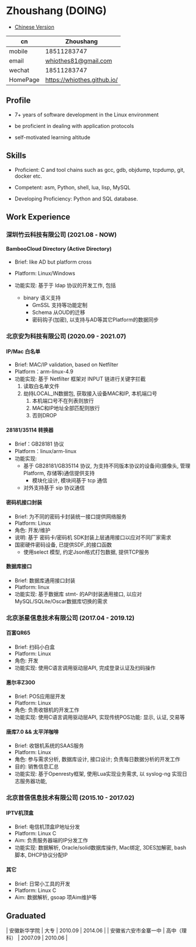 # Zhoushang (DOING)
- [Chinese Version](/CV_CN)

| cn       | Zhoushang                   |
|----------|-----------------------------|
| mobile   | 18511283747                 |
| email    | whiothes81@gmail.com        |
| wechat   | 18511283747                 |
| HomePage | https://whiothes.github.io/ |


## Profile

- 7+ years of software development in the Linux environment

- be proficient in dealing with application protocols 

- self-motivated learning altitude 


## Skills

- Proficient: C and tool chains such as gcc, gdb, objdump, tcpdump, git, docker etc.

- Competent: asm, Python, shell, lua, lisp, MySQL

- Developing Proficiency: Python and SQL database.

## Work Experience

### 深圳竹云科技有限公司 (2021.08 - NOW)

#### BambooCloud Directory (Active Directory)

- Brief: like AD but platform cross

- Platform: Linux/Windows

- 功能实现: 基于于 ldap 协议的开发工作, 包括
  - binary 语义支持
    - GmSSL 支持等功能定制
    - Schema 从OUD的迁移
    - 密码钩子(加密), 以支持与AD等其它Platform的数据同步


### 北京安为科技有限公司 (2020.09 - 2021.07)

#### IP/Mac 白名单
  - Brief: MAC/IP validation, based on Netfilter
  - Platform：arm-linux-4.9
  - 功能实现: 基于 Netfilter 框架对 INPUT 链进行关键字拦截
    1. 读取白名单文件
    2. 劫持LOCAL_IN数据包, 获取接入设备MAC和IP, 本机端口号
       1. 本机端口号不在列表则放行
       2. MAC和IP地址全部匹配则放行
       3. 否则DROP

#### 28181/35114 转换器
  - Brief：GB28181 协议
  - Platform：linux/arm-linux
  - 功能实现:
    - 基于 GB28181/GB35114 协议, 为支持不同版本协议的设备间(摄像头, 管理Platform, 存储等)通信提供支持
      - 模块化设计, 模块间基于 tcp 通信
    - 对外支持基于 sip 协议通信

#### 密码机接口封装
  - Brief: 为不同的密码卡封装统一接口提供网络服务
  - Platform: Linux
  - 角色: 开发/维护
  - 说明:
    基于 密码卡/密码机 SDK封装上层通用接口以应对不同厂家需求
  - 国密硬件密码设备, 已提供SDF_的接口函数
      - 使用select 模型, 约定Json格式打包数据, 提供TCP服务

#### 数据库接口
  - Brief: 数据库通用接口封装
  - Platform: linux
  - 功能实现: 基于数据库 stmt- 的API封装通用接口, 以应对 MySQL/SQLite/Oscar数据库切换的需求

### 北京浙星信息技术有限公司 (2017.04 - 2019.12)

#### 百富QR65
  - Brief: 扫码小白盒
  - Platform: Linux
  - 角色: 开发
  - 功能实现: 使用C语言调用驱动层API, 完成登录认证及扫码操作

#### 惠尔丰Z300
  - Brief: POS应用层开发
  - Platform: Linux
  - 角色: 负责收银机的开发工作
  - 功能实现: 使用C语言调用驱动层API, 实现传统POS功能: 显示, 认证, 交易等

#### 唐库7.0 && 太平洋咖啡

- Brief: 收银机系统的SAAS服务 
- Platform: Linux 
- ⻆⾊: 参与需求分析, 数据库设计, 接⼝设计; 负责每⽇数据分析的开发⼯作 
- ⽬的: 销售信息汇总 
- 功能实现: 基于Openresty框架, 使用Lua实现业务需求, 以 syslog-ng 实现日志服务器功能, 

### 北京首信信息技术有限公司 (2015.10 - 2017.02)

#### IPTV机顶盒
  - Brief: 电信机顶盒IP地址分发
  - Platform: Linux C
  - Aim: 负责服务器端的IP分发工作
  - 功能实现: 数据解析, Oracle/solid数据库操作, Mac绑定, 3DES加解密, bash脚本, DHCP协议分配IP

#### 其它
  - Brief: 日常小工具的开发
  - Platform: Linux C
  - Aim: 数据解析, gsoap 项Aim维护等


## Graduated

| 安徽新华学院         | ⼤专         | 2010.09 | 2014.06 |
| 安徽省六安市⾦寨⼀中 | ⾼中（理科） | 2007.09 | 2010.06 |
